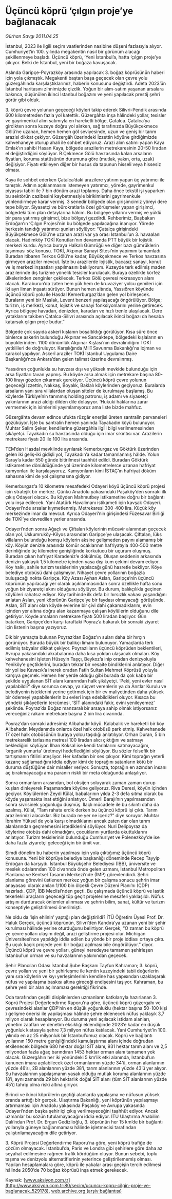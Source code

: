 # Üçüncü köprü ‘çılgın proje’ye bağlanacak

*Gürhan Savgı 2011.04.25*

<div class="pNewsDetailMainContent ctx_content" itemprop="articleBody">
 <p>
  <p class="MsoNormal">
   İstanbul, 2023 ile ilgili seçim vaatlerinden nasibine düşeni fazlasıyla alıyor. Cumhuriyet’in 100. yılında megakentin nasıl bir görünüm alacağı şekillenmeye başladı. Üçüncü köprü, ‘Yeni İstanbul’a, hatta ‘çılgın proje’ye çıkıyor. Belki de İstanbul, yeni bir boğaza kavuşacak.
  </p>
  <p class="MsoNormal">
  </p>
 </p>
 <p>
  <p class="MsoNormal">
   Aslında Garipçe-Poyrazköy arasında yapılacak 3. boğaz köprüsünün haberi için yola çıkmıştık. Megakenti baştan başa geçecek olan çevre yolu güzergâhında karşılaştıklarımız, haberin konusunu değiştirdi. Adeta 2023’ün İstanbul haritasını zihnimizde çizdik. Yoğun bir alım-satım yaşanan arsalara bakınca, düşünülen ikinci İstanbul boğazını ve yeni yapılacak prestij şehri görür gibi olduk.
  </p>
  <p class="MsoNormal">
   3. köprü çevre yolunun geçeceği köyleri takip ederek Silivri-Pendik arasında 600 kilometreden fazla yol katettik. Güzergâhta inşa hâlindeki yollar, tesisler ve gayrimenkul alım satımıyla en hareketli bölge, Çatalca. Çatalca’ya girdikten sonra kuzeye doğru yol alırken, sağ tarafınızda Büyükçekmece Gölü’ne uzanan, hemen hemen göl seviyesinde, uzun ve geniş bir tarım arazisi dikkat çekiyor. Güzergâh üzerindeki İzzettin köyüne girdiğimizde kahvehaneye oturup ahali ile sohbet ediyoruz. Arazi alım satımı yapan Kaya Emlak’ın sahibi Hasan Kaya, bölgede arazilerin metrekaresinin 20-50 liradan el değiştirdiğini söylüyor. B.Çekmece Gölü havzasında kalan arsaların fiyatları, koruma statüsünün durumuna göre (mutlak, yakın, orta, uzak) değişiyor. Fiyatı etkileyen diğer bir husus da tapunun hisseli veya hissesiz olması.
  </p>
  <p class="MsoNormal">
   Kaya ile sohbet ederken Çatalca’daki arazilere yatırım yapan üç yatırımcı ile tanıştık. Adının açıklanmasını istemeyen yatırımcı, yörede, gayrimenkul piyasası tabiri ile 7 bin dönüm arazi toplamış. Daha önce tekstil işi yaparken bu sektörün cazibesini kaybetmesiyle birikimlerini gayrimenkule yönlendirmeye karar vermiş. 3 senedir bölgede olan girişimcimiz yöreyi dere tepe biliyor. Siyasetçi ve bürokratlarla özel görüşmeler yapan girişimci, bölgedeki tüm plan detaylarına hâkim. Bu bölgeye yıllarını vermiş ve yüklü bir para yatırmış girişimci, bize bölgeyi gezdirdi. Rehberimiz, Başbakan Erdoğan’ın ‘Çılgın Projesi’nin bu bölgede yapılacağına inanıyor. Yörede herkesin tanıdığı yatırımcı şunları söylüyor: “Çatalca girişindeki Büyükçekmece Gölü’ne uzanan arazi var ya orası İstanbul’un 3. havaalanı olacak. Hadımköy TOKİ Konutları’nın devamında PTT büyük bir lojistik merkezi kurdu. Ayrıca buraya Halkalı Gümrüğü ve diğer bazı gümrüklerin taşınması söz konusu. TOKİ, Akpınar Sanayi Sitesi’nin yapımını tamamladı. Buradan itibaren Terkos Gölü’ne kadar, Büyükçekmece ve Terkos havzasına girmeyen araziler mevcut. İşte bu arazilerde lojistik, bacasız sanayi, konut ve iş merkezi inşaatları yapılmasını bekliyorum. Kuzeyde terk edilmiş maden arazilerinde dış turizme yönelik tesisler kurulacak. Buraya özellikle körfez ülkelerinden zenginler çekilecek. Terkos Gölü çevresi rekreasyon alanı olacak. Karaburun’da zaten hem yük hem de kruvaziyer yolcu gemileri için iki ayrı liman inşaatı sürüyor. Bunun hemen altında, Yassıören köyünde üçüncü köprü yolu ile Hasdal Kemerburgaz’dan gelen yol birleşecek. Buraların yeni bir Maslak, Levent benzeri yapılaşacağı öngörülüyor. Bölge; turizm, iş merkezi, konut, lojistik ve sanayi fonksiyonlarını yerine getirecek. Ayrıca bölgeye havadan, denizden, karadan ve hızlı trenle ulaşılacak. Dere yataklarını takiben Çatalca-Silivri arasında açılacak ikinci boğazı da hesaba katarsak çılgın proje budur.”
   <span>
   </span>
  </p>
  <p class="MsoNormal">
   Bölgede çok sayıda askerî kışlanın boşaltıldığı görülüyor. Kısa süre önce binlerce askerin bulunduğu Akpınar ve Sancaktepe, bölgedeki kışlaların en büyüklerinden. 1100 dönümlük Akpınar Kışlası’nın devralındığını TOKİ yetkilileri de doğruluyor. Karşılığında Millî Savunma Bakanlığı’na lojman ve karakol yapılıyor. Askerî araziler TOKİ İstanbul Uygulama Daire Başkanlığı’nca Ankara’dan gelen talimat üzerine devralınmış.
  </p>
  <p class="MsoNormal">
   Yassıören çoğunlukla su havzası dışı ve yüksek mevkide bulunduğu için arsa fiyatları tavan yapmış. Bu köyde arsa almak için metrekare başına 80-100 lirayı gözden çıkarmak gerekiyor. Üçüncü köprü çevre yolunun geçeceği İzzettin, Nakkaş, Boyalık, Baklalı köylerinden geçiyoruz. Buralarda arsaların yanı sıra villalardan oluşan siteler de kurulmaya başlamış. Bu köylerde Türkiye’nin tanınmış holding patronu, iş adamı ve siyasetçi yakınlarının arazi aldığı dilden dile dolaşıyor. ‘Hukuki haklarına zarar vermemek için isimlerini yayımlamıyoruz ama liste bizde mahfuz.
   <span>
   </span>
  </p>
  <p class="MsoNormal">
   Güzergâhta devam edince ufukta rüzgâr enerjisi üreten santralin pervaneleri gözüküyor. İşte bu santralin hemen yanında Tayakadın köyü bulunuyor. Muhtar Salim Şeker, kendilerine güzergâhla ilgili bilgi verilmemesinden şikâyetçi. Tayakadın su havzasında olduğu için imar sıkıntısı var. Arazilerin metrekare fiyatı 20 ile 100 lira arasında.
  </p>
  <p class="MsoNormal">
   TEM’den Hasdal mevkiinde ayrılarak Kemerburgaz ve Göktürk üzerinden gelen iki geliş-iki gidişli yol, Tayakadın’a kadar tamamlanmış hâlde. Yolun Saray’a kadar 550 günde bitirilmesi taahhüt edildi. Buradan Göktürk istikametine dönüldüğünde yol üzerinde kilometrelerce uzanan hafriyat kamyonları ile karşılaşıyoruz. Kamyonların kimi İSTAÇ’ın hafriyat döküm sahasına kimi de yol çalışmasına gidiyor.
  </p>
  <p class="MsoNormal">
   Kemerburgaz’a 10 kilometre mesafedeki Odayeri köyü üçüncü köprü projesi için stratejik bir merkez. Çünkü Anadolu yakasındaki Paşaköy’den sonraki ilk çıkış Odayeri olacak. Bu köyden Mahmutbey istikametine doğru bir bağlantı yolu inşa edilecek. Yani Atatürk Havalimanı istikameti için kavşak Odayeri. Odayeri’nde arsalar kıymetlenmiş. Metrekaresi 300-400 lira. Küçük köy merkezinde imar da mevcut. Ayrıca Odayeri’nin girişindeki Füzesavar Birliği de TOKİ’ye devredilen yerler arasında.
  </p>
  <p class="MsoNormal">
   Odayeri’nden sonra Ağaçlı ve Çiftalan köylerinin mücavir alanından geçecek olan yol, Uskumruköy-Kilyos arasından Garipçe’ye ulaşacak. Çiftalan, lüks villaların bulunduğu komşu köylerin aksine gelişmeden payını alamamış bir köy. Köyün denizle arasında kömür ocaklarının hafriyatıyla 400-500 metre derinliğinde üç kilometre genişliğinde korkutucu bir uçurum oluşmuş. Buradan çıkan hafriyat Karadeniz’e dökülmüş. Oluşan seddenin arkasında denizin yaklaşık 1,5 kilometre içinden yasa dışı kum çekimi devam ediyor. Köy halkı, sahile turizm tesislerinin yapılacağı günü hasretle bekliyor. Köye belediye otobüsü dahi çalışmıyor. Nihayet çevre yollarının boğazla buluşacağı nokta Garipçe. Köy Azası Ayhan Aslan, Garipçe’nin üçüncü köprünün yapılacağı yer olarak açıklanmasından sonra özellikle hafta sonu yoğun bir ziyaretçi akını olduğunu söylüyor. Bu durum, balıkçılıkla geçinen köylüleri rahatsız ediyor. Köy tarihinde ilk defa bir hırsızlık vakası yaşandığını anlatan Aslan, yeni köprünün Garipçe’ye bir faydası olmayacağı görüşünde. Aslan, SİT alanı olan köyde evlerine bir çivi dahi çakamadıklarını, evin içinden yer altına doğru alan kazanmaya çalışan köylülerin olduğunu dile getiriyor. Köyde arsaların metrekare fiyatı 500 liradan başlıyor. Gün batarken, Garipçe’den karşı taraftaki Poyraz’a bakarak bir sonraki ziyaret için listenin başına yazıyoruz.
  </p>
  <p class="MsoNormal">
   Dik bir yamaçta bulunan Poyraz’dan Boğaz’ın suları daha bir hırçın görünüyor. Burada büyük bir balıkçı limanı bulunuyor. Yamaçlarda terk edilmiş tabyalar dikkat çekiyor. Poyrazlıların üçüncü köprüden beklentileri, Avrupa yakasındaki akrabalarına daha kısa yoldan ulaşacak olmaları. Köy kahvehanesini işleten Hüseyin Taşçı, Beykoz’a inip oradan denizyoluyla Yeniköy’e geçtiklerini, buradan tekrar bir vesaite bindiklerini anlatıyor. Diğer bir yol ise Kavacık’a inerek oradan Fatih Sultan Mehmet Köprüsü yoluyla karşıya geçmek. Hemen her yerde olduğu gibi burada da çok kaba bir şekilde uygulanan SİT alanı kararından halk şikâyetçi. ‘Peki, yeni evler nasıl yapılabildi?’ diye sorunca cevap, ya rüşvet verenlerin ya da Anıtlar Kurulu ve belediyenin isteklerini yerine getirmek için bir ev maliyetinden daha yüksek bir ödemeyi yapabilenlerin bu evleri inşa edebildikleri oluyor. Kısaca bu yöndeki şikâyetlerin tercümesi, ‘SİT alanındaki fakir, evini yenileyemez’ şeklinde. Poyraz’da Boğaz manzaralı bir arsaya sahip olmak istiyorsanız vereceğiniz rakam metrekare başına 2 bin lira civarında.
  </p>
  <p class="MsoNormal">
   Poyraz’dan sonraki adresimiz Alibahadır köyü. Kalabalık ve hareketli bir köy Alibahadır. Meydanında onlarca özel halk otobüsü park etmiş. Kahvehanede 17 özel halk otobüsünün buraya yolcu taşıdığı anlatılıyor. Orhan Duran, 5 bin metrekarelik tarlasına metresi 100 liradan alıcı çıktığını ve satmayı beklediğini söylüyor. İlhan Köksal ise kendi tarlalarını satmayacağını, ‘organik yumurta’ üretmeyi hedeflediğini söylüyor. Bu sözler felsefik bir tartışmanın fitilini ateşliyor. Her kafadan bir ses çıkıyor. Kimi toprağın yeterli kazanç sağlamadığını iddia ediyor kimi de toprağını satanların kötü bir duruma düştüğüne dair misaller veriyor. Sonuçta, toprağın en azından insanı aç bırakmayacağı ama paranın riskli bir meta olduğunda anlaşılıyor.
  </p>
  <p class="MsoNormal">
   Sonra ormanların arasından, bol oksijen soluyarak zaman zaman durup kuşları dinleyerek Paşamandıra köyüne geliyoruz. Riva Deresi, köyün içinden geçiyor. Köylülerden Zeydi Külal, babalarının yılda 2-3 defa sıtma olarak bu köyde yaşamakta inat ettiğini anlatıyor. Ömerli Barajı’nın yapılmasından sonra sivrisinek yoğunluğu düşmüş. İlaçlı mücadele ile bu sıkıntı daha da azalmış. Külal, “Tam rahata erdik derken bu üçüncü köprü işi çıktı. Tarım arazilerimizi alacaklar. Biz burada ne yer ne içeriz?” diye soruyor. Muhtar İbrahim Yüksel de yola karşı olmadıklarını ancak zaten dar olan tarım alanlarından geçmemesini istediklerini söylüyor. Nuri Delipoyraz da köylerine otobüs dahi olmadığını, çocuklarını yurtlarda okuttuklarını anlatıyor. Turizm tesislerinin bulunduğu Cumhuriyet ve Polenezköy’de ise daha fazla ziyaretçi geleceği için bir ümit var.
  </p>
  <p class="MsoNormal">
   Şimdi dönelim bu haberin yapılması için yola çıktığımız üçüncü köprü konusuna. Yeni bir köprüye belediye başkanlığı döneminde Recep Tayyip Erdoğan da karşıydı. İstanbul Büyükşehir Belediyesi (İBB), üniversite ve meslek odalarından 100 civarında önde gelen uzmanı, İstanbul Metropoliten Planlama ve Kentsel Tasarım Merkezi’nde (İMP) görevlendirdi. Şehri planlama görevini üstlenen merkez yoğun bir çalışma sonucu şehrin imar anayasası olarak anılan 1/100 bin ölçekli Çevre Düzeni Planı’nı (ÇDP) hazırladı. ÇDP, İBB Meclisi’nden geçti. Bu çalışmada üçüncü köprü ve lastik tekerlekli araçların geçeceği tüp geçit projelerine mesafeli yaklaşıldı. Nüfus artışını durduracak önlemler alınması ve şehrin bilim, sanat, kültür ve turizm konseptiyle geliştirilmesi önerilmişti.
  </p>
  <p class="MsoNormal">
   Ne oldu da ‘işin ehlinin’ yaptığı plan değiştirildi? İTÜ Öğretim Üyesi Prof. Dr. Haluk Gerçek, üçüncü köprünün, Silivri’den Kandıra’ya uzanan yeni bir şehir kurulması hâlinde yerine oturduğunu belirtiyor. Gerçek, “O zaman bu köprü ve çevre yolları ulaşım değil, arazi geliştirme projesi olur. Michigan Üniversitesi’nce yapıldığı iddia edilen bu yönde bir proje iddiası ortaya çıktı. Bu uçuk kaçık projede yeni bir boğaz açılması bile öngörülüyor.” diyor. Üçüncü köprü ve çevre yolları, güneyi neredeyse tamamen şehirleşen İstanbul’un orman ve su havzalarının yakınından geçecek.
  </p>
  <p class="MsoNormal">
   Şehir Plancıları Odası İstanbul Şube Başkanı Tayfun Kahraman; 3. köprü, çevre yolları ve yeni bir şehirleşme ile kentin kuzeyindeki tabii değerlerin yanı sıra köylerin ve kıyı yerleşimlerinin kendine has yapısından uzaklaşarak nüfus ve yapılaşma baskısı altına gireceği endişesini taşıyor. Kahraman, bu şehre yeni bir alan açılmaması gerektiği fikrinde.
   <span>
   </span>
  </p>
  <p class="MsoNormal">
   Oda tarafından çeşitli disiplinlerden uzmanların katkılarıyla hazırlanan 3. Köprü Projesi Değerlendirme Raporu’na göre, üçüncü köprü güzergahı ve çevresindeki alanlar ÇDP’nin en düşük yoğunluklu (hektar başına 50-100 kişi ) gelişme önerisi ile yapılaşması hâlinde şehre eklenecek nüfus yaklaşık 3,7 milyon olarak hesaplanıyor. Bu duruma yeni açılacak istidam alanları, yönetim zaafları ve denetim eksikliği eklendiğinde 2023’e kadar en düşük yoğunluk kıstasıyla şehre 7,3 milyon nüfus katılacak. Yani Cumhuriyet’in 100. yılında en az 25 milyonluk bir İstanbul’umuz olacak. Köprü ve bağlantı yollarının 150 metre genişliğindeki kamulaştırma alanı içinde doğrudan etkilenecek bölgede 680 hektar doğal SİT alanı, 931 hektar tarım alanı ve 2,5 milyondan fazla ağaç barındıran 1453 hektar orman alanı tamamen yok olacak. Güzergâhın her iki yönündeki 5 km’lik etki alanında, İstanbul’un kanunen imara açılabilecek özel ormanlarının yüzde 34’ü, orman alanlarının yüzde 46’sı, 2B alanlarının yüzde 38’i, tarım alanlarının yüzde 43’ü yer alıyor. Su havzalarının yapılaşmanın yasak olduğu mutlak koruma alanlarının yüzde 18’i, aynı zamanda 29 bin hektarlık doğal SİT alanı (tüm SİT alanlarının yüzde 45’i) tahrip olma riski altına giriyor.
  </p>
  <p class="MsoNormal">
   Birinci ve ikinci köprülerin geçtiği alanlarda yapılaşma ve nüfusun yüksek oranda arttığı bir gerçek. Ulaştırma Bakanlığı, yeni köprünün yapılaşmayı artırmaması için Anadolu yakasında Paşaköy ve Avrupa yakasında Odayeri’nden başka şehir içi çıkış verilmeyeceğini taahhüt ediyor. Ancak uzmanlar bu sözün tutulamayacağını iddia ediyor. İTÜ Ulaştırma Anabilim Dalı’ndan Prof. Dr. Ergun Gedizlioğlu, 3. köprünün her 15 km’de bir bağlantı yollarıyla güneye bağlanmaması hâlinde işletmecisi tarafından çalıştırılamayacağını dile getiriyor.
  </p>
  <p class="MsoNormal">
   3. Köprü Projesi Değerlendirme Raporu’na göre, yeni köprü trafiğe de çözüm olmayacak. İstanbul’da, Paris ve Londra gibi şehirlere göre daha az seyahat edilmesine rağmen trafik kördüğüm oluyor. Bunun sebebi, toplu taşıma ve denizyolu alternatiflerinin yeterince geliştirilememiş olması. Yapılan hesaplamalara göre, köprü ile yakalar arası geçişin tercih edilmesi hâlinde 2050’de 70 boğaz köprüsü inşa etmek gerekecek.
  </p>
 </p>
</div>


Kaynak: [www.aksiyon.com.tr](http://www.aksiyon.com.tr:80/secim/ucuncu-kopru-cilgin-proje-ye-baglanacak_529178), [web.archive.org (arşiv bağlantısı)](http://web.archive.org/web/20160304070928/http://www.aksiyon.com.tr:80/secim/ucuncu-kopru-cilgin-proje-ye-baglanacak_529178)
